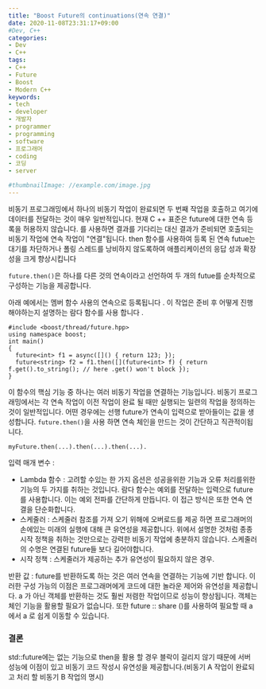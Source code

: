 ```yaml
---
title: "Boost Future의 continuations(연속 연결)"
date: 2020-11-08T23:31:17+09:00
#Dev, C++
categories:
- Dev
- C++
tags:
- C++
- Future
- Boost
- Modern C++
keywords:
- tech
- developer
- 개발자
- programmer
- programming
- software
- 프로그래머
- coding
- 코딩
- server

#thumbnailImage: //example.com/image.jpg
---
```


비동기 프로그래밍에서 하나의 비동기 작업이 완료되면 두 번째 작업을 호출하고 여기에 데이터를 전달하는 것이 매우 일반적입니다. 현재 C ++ 표준은 future에 대한 연속 등록을 허용하지 않습니다. 를 사용하면 결과를 기다리는 대신 결과가 준비되면 호출되는 비동기 작업에 연속 작업이 "연결"됩니다. then 함수를 사용하여 등록 된 연속 futue는 대기를 차단하거나 폴링 스레드를 낭비하지 않도록하여 애플리케이션의 응답 성과 확장 성을 크게 향상시킵니다

<!--more-->

`future.then()`은 하나를 다른 것의 연속이라고 선언하여 두 개의 futue를 순차적으로 구성하는 기능을 제공합니다. 

아래 예에서는 멤버 함수 사용의 연속으로 등록됩니다 . 이 작업은 준비 후 어떻게 진행해야하는지 설명하는 람다 함수를 사용 합니다 .

```
#include <boost/thread/future.hpp>
using namespace boost;
int main()
{
  future<int> f1 = async([]() { return 123; });
  future<string> f2 = f1.then([](future<int> f) { return f.get().to_string(); // here .get() won't block });
}
```



이 함수의 핵심 기능 중 하나는 여러 비동기 작업을 연결하는 기능입니다. 비동기 프로그래밍에서는 각 연속 작업이 이전 작업이 완료 될 때만 실행되는 일련의 작업을 정의하는 것이 일반적입니다. 어떤 경우에는 선행 future가 연속이 입력으로 받아들이는 값을 생성합니다. `future.then()`을 사용 하면 연속 체인을 만드는 것이 간단하고 직관적이됩니다.

```
myFuture.then(...).then(...).then(...).
```



입력 매개 변수 :

- Lambda 함수 : 고려할 수있는 한 가지 옵션은 성공을위한 기능과 오류 처리를위한 기능의 두 가지를 취하는 것입니다. 람다 함수는 예외를 전달하는 입력으로 future를 사용합니다. 이는 예외 전파를 간단하게 만듭니다. 이 접근 방식은 또한 연속 연결을 단순화합니다.
- 스케줄러 : 스케줄러 참조를 가져 오기 위해에 오버로드를 제공 하면 프로그래머의 손에있는 미래의 실행에 대해 큰 유연성을 제공합니다. 위에서 설명한 것처럼 종종 시작 정책을 취하는 것만으로는 강력한 비동기 작업에 충분하지 않습니다. 스케줄러의 수명은 연결된 future들 보다 길어야합니다. 
- 시작 정책 : 스케줄러가 제공하는 추가 유연성이 필요하지 않은 경우.



반환 값 : future를 반환하도록 하는 것은 여러 연속을 연결하는 기능에 기반 합니다. 이러한 구성 가능의 이점은 프로그래머에게 코드에 대한 놀라운 제어와 유연성을 제공합니다. a 가 아닌 객체를 반환하는 것도 훨씬 저렴한 작업이므로 성능이 향상됩니다. 객체는 체인 기능을 활용할 필요가 없습니다. 또한 future :: share ()를 사용하여 필요할 때 a 에서 a 로 쉽게 이동할 수 있습니다.



### 결론

std::future에는 없는 기능으로 then을 활용 할 경우 블락이 걸리지 않기 때문에 서버 성능에 이점이 있고 비동기 코드 작성시 유연성을 제공합니다.(비동기 A 작업이 완료되고 처리 할 비동기 B 작업의 명시)